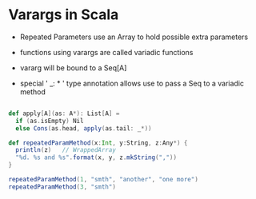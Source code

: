 # Varargs in Scala

- Repeated Parameters use an Array to hold possible extra parameters
- functions using varargs are called variadic functions

- vararg will be bound to a Seq[A]

- special ' \_: * ' type annotation allows use to pass a Seq to a variadic method


```scala

def apply[A](as: A*): List[A] =
  if (as.isEmpty) Nil
  else Cons(as.head, apply(as.tail: _*))

def repeatedParamMethod(x:Int, y:String, z:Any*) {
  println(z)   // WrappedArray
  "%d. %s and %s".format(x, y, z.mkString(","))
}

repeatedParamMethod(1, "smth", "another", "one more")
repeatedParamMethod(3, "smth")
```
